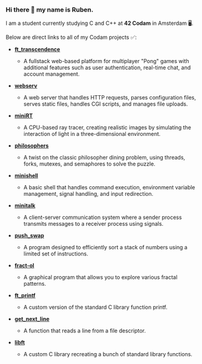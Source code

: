 ### Hi there 👋 my name is Ruben.
I am a student currently studying C and C++ at **42 Codam** in Amsterdam 🖥.

Below are direct links to all of my Codam projects ✅: 

- **[ft_transcendence](https://github.com/rvan-duy/42-transcendence)**
  - A fullstack web-based platform for multiplayer "Pong" games with additional features such as user authentication, real-time chat, and account management.

- **[webserv](https://github.com/rvan-mee/webserv)**
  - A web server that handles HTTP requests, parses configuration files, serves static files, handles CGI scripts, and manages file uploads.

- **[miniRT](https://github.com/rvan-mee/miniRT)**
  - A CPU-based ray tracer, creating realistic images by simulating the interaction of light in a three-dimensional environment.

- **[philosophers](https://github.com/rvan-mee/Philosophers)**
  - A twist on the classic philosopher dining problem, using threads, forks, mutexes, and semaphores to solve the puzzle.

- **[minishell](https://github.com/SietseVos/minishell)**
  - A basic shell that handles command execution, environment variable management, signal handling, and input redirection.

- **[minitalk](https://github.com/rvan-mee/minitalk)**
  - A client-server communication system where a sender process transmits messages to a receiver process using signals.

- **[push_swap](https://github.com/rvan-mee/push_swap)**
  - A program designed to efficiently sort a stack of numbers using a limited set of instructions.

- **[fract-ol](https://github.com/rvan-mee/fract-ol)**
  - A graphical program that allows you to explore various fractal patterns.

- **[ft_printf](https://github.com/rvan-mee/printf)**
  - A custom version of the standard C library function printf.

- **[get_next_line](https://github.com/rvan-mee/get_next_line)**
  - A function that reads a line from a file descriptor.

- **[libft](https://github.com/rvan-mee/Libft)**
  - A custom C library recreating a bunch of standard library functions.

<!--
[![rvan-mee's 42 stats](https://badge42.vercel.app/api/v2/cl69mwa81019009k4fcmo62kd/stats?cursusId=21&coalitionId=58)](https://www.youtube.com/watch?v=dQw4w9WgXcQ)

Below are all my of project grades ✅: 

- **ft_transcendence:**&nbsp;&nbsp;&nbsp;&nbsp;&nbsp;&nbsp;&nbsp;&nbsp;&nbsp;&nbsp;[![rvan-mee's 42 ft_transcendence Score](https://badge42.vercel.app/api/v2/cl69mwa81019009k4fcmo62kd/project/2974516)](https://github.com/rvan-duy/42-transcendence)

- **miniRT:**&nbsp;&nbsp;&nbsp;&nbsp;&nbsp;&nbsp;&nbsp;&nbsp;&nbsp;&nbsp;&nbsp;&nbsp;&nbsp;&nbsp;&nbsp;&nbsp;&nbsp;&nbsp;&nbsp;[![rvan-mee's 42 miniRT Score](https://badge42.vercel.app/api/v2/cl69mwa81019009k4fcmo62kd/project/2777189)](https://github.com/rvan-mee/miniRT)

- **philosophers:**&nbsp;&nbsp;&nbsp;&nbsp;&nbsp;&nbsp;[![rvan-mee's 42 Philosophers Score](https://badge42.vercel.app/api/v2/cl69mwa81019009k4fcmo62kd/project/2666768)](https://github.com/rvan-mee/Philosophers) 

- **minishell:**&nbsp;&nbsp;&nbsp;&nbsp;&nbsp;&nbsp;&nbsp;&nbsp;&nbsp;&nbsp;&nbsp;&nbsp;&nbsp;&nbsp;[![rvan-mee's 42 minishell Score](https://badge42.vercel.app/api/v2/cl69mwa81019009k4fcmo62kd/project/2594006)](https://github.com/SietseVos/minishell)

- **minitalk:**&nbsp;&nbsp;&nbsp;&nbsp;&nbsp;&nbsp;&nbsp;&nbsp;&nbsp;&nbsp;&nbsp;&nbsp;&nbsp;&nbsp;&nbsp;&nbsp;[![rvan-mee's 42 minitalk Score](https://badge42.vercel.app/api/v2/cl69mwa81019009k4fcmo62kd/project/2558681)](https://github.com/rvan-mee/minitalk)

- **push_Swap:**&nbsp;&nbsp;&nbsp;&nbsp;&nbsp;&nbsp;&nbsp;&nbsp;&nbsp;[![rvan-mee's 42 push_swap Score](https://badge42.vercel.app/api/v2/cl69mwa81019009k4fcmo62kd/project/2519978)](https://github.com/rvan-mee/push_swap)

- **fract-ol:**&nbsp;&nbsp;&nbsp;&nbsp;&nbsp;&nbsp;&nbsp;&nbsp;&nbsp;&nbsp;&nbsp;&nbsp;&nbsp;&nbsp;&nbsp;&nbsp;&nbsp;[![rvan-mee's 42 fract-ol Score](https://badge42.vercel.app/api/v2/cl69mwa81019009k4fcmo62kd/project/2468006)](https://github.com/rvan-mee/fract-ol)

- **ft_printf:**&nbsp;&nbsp;&nbsp;&nbsp;&nbsp;&nbsp;&nbsp;&nbsp;&nbsp;&nbsp;&nbsp;&nbsp;&nbsp;&nbsp;&nbsp;&nbsp;&nbsp;[![rvan-mee's 42 ft_printf Score](https://badge42.vercel.app/api/v2/cl69mwa81019009k4fcmo62kd/project/2461974)](https://github.com/rvan-mee/printf)

- **get_next_line:**&nbsp;&nbsp;&nbsp;&nbsp;&nbsp;&nbsp;[![rvan-mee's 42 get_next_line Score](https://badge42.vercel.app/api/v2/cl69mwa81019009k4fcmo62kd/project/2389947)](https://github.com/rvan-mee/get_next_line)

- **libft:**&nbsp;&nbsp;&nbsp;&nbsp;&nbsp;&nbsp;&nbsp;&nbsp;&nbsp;&nbsp;&nbsp;&nbsp;&nbsp;&nbsp;&nbsp;&nbsp;&nbsp;&nbsp;&nbsp;&nbsp;&nbsp;&nbsp;&nbsp;&nbsp;[![rvan-mee's 42 Libft Score](https://badge42.vercel.app/api/v2/cl69mwa81019009k4fcmo62kd/project/2365164)](https://github.com/rvan-mee/Libft) ->>

<!--
**rvan-mee/rvan-mee** is a ✨ _special_ ✨ repository because its `README.md` (this file) appears on your GitHub profile.

Here are some ideas to get you started:

- 🔭 I’m currently working on ...
- 🌱 I’m currently learning ...
- 👯 I’m looking to collaborate on ...
- 🤔 I’m looking for help with ...
- 💬 Ask me about ...
- 📫 How to reach me: ...
- 😄 Pronouns: ...
- ⚡ Fun fact: ...
-->
